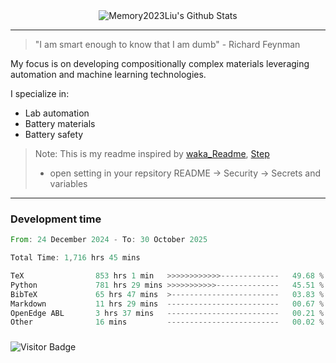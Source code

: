 <div align="center">
    <img align="center" src="https://github-readme-stats.vercel.app/api?username=Memory2023Liu&show_icons=true&count_private=true&hide_border=true" alt="Memory2023Liu's Github Stats"></img>
</div>

---

> "I am smart enough to know that I am dumb" - Richard Feynman 

My focus is on developing compositionally complex materials leveraging automation and machine learning technologies.

I specialize in:
- Lab automation
- Battery materials
- Battery safety

> Note: This is my readme inspired by [waka_Readme](https://github.com/marketplace/actions/waka-readme), [Step](https://github.com/orgs/community/discussions/116451)
> - open setting in your repsitory README -> Security -> Secrets and variables

---

### Development time
<!--START_SECTION:waka-->

```rust
From: 24 December 2024 - To: 30 October 2025

Total Time: 1,716 hrs 45 mins

TeX                853 hrs 1 min   >>>>>>>>>>>>-------------   49.68 %
Python             781 hrs 29 mins >>>>>>>>>>>--------------   45.51 %
BibTeX             65 hrs 47 mins  >------------------------   03.83 %
Markdown           11 hrs 29 mins  -------------------------   00.67 %
OpenEdge ABL       3 hrs 37 mins   -------------------------   00.21 %
Other              16 mins         -------------------------   00.02 %
```

<!--END_SECTION:waka-->

### 

![Visitor Badge](https://visitor-badge.laobi.icu/badge?page_id=Memory2023Liu.Memory2023Liu)
